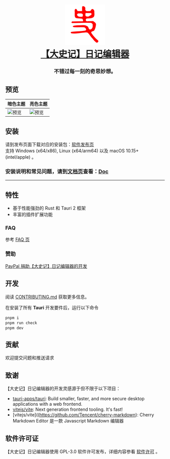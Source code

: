 <h1 align="center">
  <img src="./src-tauri/icons/icon.png" alt="dsjant" width="128" />
  <br>
  <a href="https://qkd-app.koudaipc.com/demo/dsjant/index.html">【大史记】日记编辑器</a>
  <br>
</h1>
<h3 align="center">
不错过每一刻的奇思妙想。
</h3>

## 预览

| 暗色主题                          | 亮色主题                          |
| -------------------------------- | --------------------------------- |
| ![预览](./docs/preview_dark.png) | ![预览](./docs/preview_light.png) |

## 安装

请到发布页面下载对应的安装包：[软件发布页](https://github.com/david921518/dsjant/releases)<br>
支持 Windows (x64/x86), Linux (x64/arm64) 以及 macOS 10.15+ (intel/apple) 。

### 安装说明和常见问题，请到[文档页](https://qkd-app.koudaipc.com/demo/dsjant/index.html)查看：[Doc](https://qkd-app.koudaipc.com/demo/dsjant/index.en.html)

---

## 特性

- 基于性能强劲的 Rust 和 Tauri 2 框架
- 丰富的插件扩展功能

### FAQ

参考 [FAQ 页](https://qkd-app.koudaipc.com/demo/dsjant/faq/index.html)

### 赞助

[PayPal 捐助【大史记】日记编辑器的开发](https://www.paypal.com/paypalme/david921518)

## 开发

阅读 [CONTRIBUTING.md](./CONTRIBUTING.md) 获取更多信息。

在安装了所有  **Tauri** 开发要件后，运行以下命令

```shell
pnpm i
pnpm run check
pnpm dev
```

## 贡献

欢迎提交问题和推送请求

## 致谢

【大史记】日记编辑器的开发灵感源于但不限于以下项目：

- [tauri-apps/tauri](https://github.com/tauri-apps/tauri): Build smaller, faster, and more secure desktop applications with a web frontend.
- [vitejs/vite](https://github.com/vitejs/vite): Next generation frontend tooling. It's fast!
- [vitejs/vite]((https://github.com/Tencent/cherry-markdown): Cherry Markdown Editor 是一款 Javascript Markdown 编辑器

## 软件许可证

【大史记】日记编辑器使用 GPL-3.0 软件许可发布，详细内容参看 [软件许可](./LICENSE) 。
